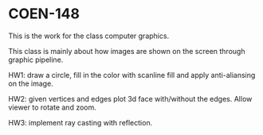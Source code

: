 # COEN-148
This is the work for the class computer graphics.

This class is mainly about how images are shown on the screen through graphic pipeline.

HW1: draw a circle, fill in the color with scanline fill and apply anti-aliansing on the image.

HW2: given vertices and edges plot 3d face with/without the edges. Allow viewer to rotate and zoom.

HW3: implement ray casting with reflection.
